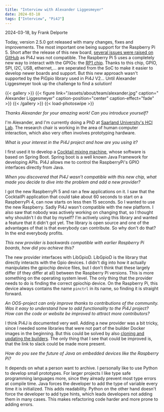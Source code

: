 ```yaml
---
title: "Interview with Alexander Liggesmeyer"
date: 2024-03-18
tags: ["Interview", "Pi4J"]
---
```


2024-03-18, by Frank Delporte

Today, version 2.5.0 got released with many changes, fixes and improvements. The most important one being support for the Raspberry Pi 5. Short after the release of this new board, [several issues were raised on GitHub](https://github.com/Pi4J/pi4j-v2/issues/321) as Pi4J was not compatible. The Raspberry Pi 5 uses a completely new way to interact with the GPIOs: the [RP1 chip](https://www.raspberrypi.com/documentation/microcontrollers/rp1.html). Thanks to this chip, GPIO, SPI, I2C, USB, ethernet,... are seperated from the SoC to make it easier to develop newer boards and support. But this new approach wasn't supported by the PiGpio library used in Pi4J V2... Until Alexander Liggesmeyer took up the challenge to find a solution!

{{< gallery >}}
{{< figure link="/assets/about/team/alexander.jpg" caption=" Alexander Liggesmeyer" caption-position="center" caption-effect="fade" >}}
{{< /gallery >}}
{{< load-photoswipe >}}

_Thanks Alexander for your amazing work! Can you introduce yourself?_

I'm Alexander, and I'm currently doing a PhD at [Saarland University's HCI Lab](https://hci.cs.uni-saarland.de/). The research chair is working in the area of human computer interaction, which also very often involves prototyping hardware.

_What is your interest in the Pi4J project and how are you using it?_

I first used it to develop a [Cocktail mixing machine](https://pi4j.com/featured-projects/cocktail-maker-by-alex9849/), whose software is based on Spring Boot. Spring boot is a well known Java Framework for developing APIs. Pi4J allows me to control the RaspberryPi's GPIO interfaces directly from Java.

_When you discovered that Pi4J wasn’t compatible with this new chip, what made you decide to dive into the problem and add a new provider?_

I got the new RaspberryPi 5 and ran a few applications on it. I saw that the CocktailPi application that could take about 60 seconds to start on a RaspberryPi 4, can now starts on less then 15 seconds. So I wanted to use the new Raspberry. Sadly Pi4J wasn't compatible with the new platform. I also saw that nobody was actively working on changing that, so I thought why shouldn't I do that by myself? I'm actively using this library and wanted a feature that it didn't got yet. The library is open source and one of the advantages of that is that everybody can contribute. So why don't do that? In the end everybody profits.

_This new provider is backwards compatible with earlier Raspberry Pi boards, how did you achieve this?_

The new provider interfaces with LibGpioD. LibGpioD is the library that directly interacts with the Gpio devices. I didn't dig into how it actually manipulates the gpiochip device files, but I don't think that these largely differ (if they differ at all)  between the Raspberry Pi versions. This is more something on the operating system level. The only thing that the provider needs to do is finding the correct gpiochip device. On the Raspberry Pi, this device always contains the name `pinctrl` in its name, so finding it is straight forward.

_An OOS-project can only improve thanks to contributions of the community. Was it easy to understand how to add functionality to the Pi4J project? How can the code or website be improved to attract more contributors?_

I think Pi4J is documented very well. Adding a new provider was a bit tricky, since I needed some libraries that were not part of the builder Docker images in the beginning. But this could be solved by also [cloning and updating the builders](https://github.com/Pi4J/pi4j-docker). The only thing that I see that could be improved is, that the link to slack could be made more present.

_How do you see the future of Java on embedded devices like the Raspberry Pi?_

It depends on what a person want to archive. I personally like to use Python to develop small prototypes. For larger projects I like type safe programming languages more, since they already prevent most type errors at compile time. Java forces the developer to add the type of variable every time it is initialized. This adds readability. Python on the other hand doesn't force the developer to add type hints, which leads developers not adding them in many cases. This makes refactoring code harder and more prone to adding errors.